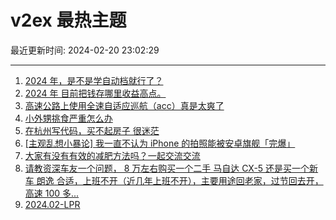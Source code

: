 # v2ex 最热主题

最近更新时间: 2024-02-20 23:02:29

--- 
1. [2024 年，是不是学自动档就行了？](https://www.v2ex.com/t/1016734) 
2. [2024 年 目前把钱存哪里收益高点。](https://www.v2ex.com/t/1016722) 
3. [高速公路上使用全速自适应巡航（acc）真是太爽了](https://www.v2ex.com/t/1016739) 
4. [小外甥挑食严重怎么办](https://www.v2ex.com/t/1016704) 
5. [在杭州写代码，买不起房子 很迷茫](https://www.v2ex.com/t/1016753) 
6. [[主观乱想小暴论] 我一直不认为 iPhone 的拍照能被安卓旗舰「完爆」](https://www.v2ex.com/t/1016755) 
7. [大家有没有有效的减肥方法吗？一起交流交流](https://www.v2ex.com/t/1016797) 
8. [请教资深车友一个问题， 8 万左右购买一个二手 马自达 CX-5 还是买一个新车 朗逸 合适，上班不开（近几年上班不开），主要用途回老家，过节回去开，高速 100 多...](https://www.v2ex.com/t/1016793) 
9. [2024.02-LPR](https://www.v2ex.com/t/1016726) 
